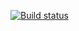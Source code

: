 [![Build status](https://ci.appveyor.com/api/projects/status/e6i79gy6ar069gko?svg=true)](https://ci.appveyor.com/project/Alex37v2/hw-test-mode)